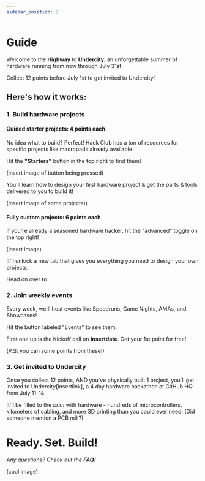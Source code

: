 ```yaml
---
sidebar_position: 2
---
```


# Guide

Welcome to the **Highway** to **Undercity**, an unforgettable summer of hardware running from now through July 31st.

Collect 12 points before July 1st to get invited to Undercity!

## Here's how it works:

### 1. Build hardware projects

#### Guided starter projects: 4 points each

No idea what to build? Perfect! Hack Club has a ton of resources for specific projects like macropads already available. 

Hit the **"Starters"** button in the top right to find them!

(insert image of button being pressed)

You'll learn how to design your first hardware project & get the parts & tools delivered to you to build it!

(insert image of some projects))

#### Fully custom projects: 6 points each

If you're already a seasoned hardware hacker, hit the "advanced" toggle on the top right! 

(insert image)

It'll unlock a new tab that gives you everything you need to design your own projects.

Head on over to 


### 2. Join weekly events

Every week, we'll host events like Speedruns, Game Nights, AMAs, and Showcases! 

Hit the button labeled "Events" to see them:


First one up is the Kickoff call on **insertdate**. Get your 1st point for free!


(P.S: you can some points from these!)

### 3. Get invited to Undercity

Once you collect 12 points, AND you've physically built 1 project, you'll get invited to Undercity[insertlink], a 4 day hardware hackathon at GitHub HQ from July 11-14.

It'll be filled to the *brim* with hardware - hundreds of microcontrollers, kilometers of cabling, and more 3D printing than you could ever need. (Did someone mention a PCB mill?)

# Ready. Set. Build!

*Any questions? Check out the **FAQ!***

(cool image)

